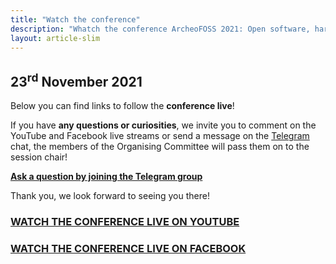 ```yaml
---
title: "Watch the conference"
description: "Whatch the conference ArcheoFOSS 2021: Open software, hardware, processes, data and formats in archaeological research"
layout: article-slim
---
```


## 23<sup>rd</sup> November 2021

Below you can find links to follow the **conference live**!

If you have **any questions or curiosities**, we invite you to comment on the YouTube and Facebook live streams or send a message on the [Telegram](https://t.me/ArcheoFOSS_2021) chat, the members of the Organising Committee will pass them on to the session chair!

**[Ask a question by joining the Telegram group](https://t.me/ArcheoFOSS_2021)**

Thank you, we look forward to seeing you there!

### [WATCH THE CONFERENCE LIVE ON YOUTUBE](https://www.youtube.com/watch?v=W66NZtZTmIY)

### [WATCH THE CONFERENCE LIVE ON FACEBOOK](https://www.facebook.com/842362122466615/posts/4573893259313464/)